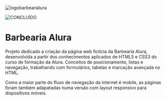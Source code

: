 ![logobarbearialura](https://user-images.githubusercontent.com/107778980/188327790-80a1f6dd-8301-4b55-a675-c376f9ed98ea.png)

![CONCLUÍDO](http://img.shields.io/static/v1?label=STATUS&message=CONCLUÍDO&color=GREEN&style=for-the-badge)

<h1>Barbearia Alura</h1>

<p>Projeto dedicado a criação da página web fictícia da Barbearia Alura, desenvolvida a partir dos conhecimentos aplicados de HTML5 e CSS3 do curso de formação da Alura. Conceitos de posicionamento, listas e navegação, trabalhando com formulários, tabelas e marcação avançada no HTML.

Como a maior parte do fluxo de navegação da internet é mobile, as páginas foram também adapatadas numa versão com layout responsivo para dispositivos móveis.<p>

